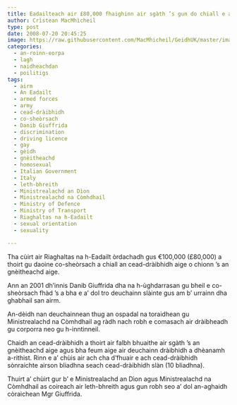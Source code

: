 ```yaml
---
title: Eadailteach air £80,000 fhaighinn air sgàth ’s gun do chiall e an cead-dràibhidh aige o chionn ’s gu bheil e co-sheòrsach
author: Crìstean MacMhìcheil
type: post
date: 2008-07-20 20:45:25
image: https://raw.githubusercontent.com/MacMhicheil/GeidhUK/master/images/2008-07-20-eadailteach-air-80000-fhaighinn-air-sgath-s-gun-do-chiall-e-an-cead-draibhidh-aige-o-chionn-s-gu-bheil-e-co-sheorsach.jpg
categories:
  - an-roinn-eorpa
  - lagh
  - naidheachdan
  - poilitigs
tags:
  - airm
  - An Eadailt
  - armed forces
  - army
  - cead-dràibhidh
  - co-sheòrsach
  - Danib Giuffrida
  - discrimination
  - driving licence
  - gay
  - gèidh
  - gnèitheachd
  - homosexual
  - Italian Government
  - Italy
  - leth-bhreith
  - Ministrealachd an Dìon
  - Ministrealachd na Còmhdhail
  - Ministry of Defence
  - Ministry of Transport
  - Riaghaltas na h-Eadailt
  - sexual orientation
  - sexuality

---
```

Tha cùirt air Riaghaltas na h-Eadailt òrdachadh gus €100,000 (£80,000) a thoirt gu daoine co-sheòrsach a chiall an cead-dràibhidh aige o chionn &#8217;s an gnèitheachd aige.

<!--more-->

Ann an 2001 dh&#8217;innis Danib Giuffrida dha na h-ùghdarrasan gu bheil e co-sheòrsach fhàd &#8217;s a bha e a&#8217; dol tro deuchainn slàinte gus am b&#8217; urrainn dha ghabhail san airm.

An-dèidh nan deuchainnean thug an ospadal na toraidhean gu Ministrealachd na Còmhdhail ag ràdh nach robh e comasach air dràibheadh gu corporra neo gu h-inntinneil.

Chaidh an cead-dràibhidh a thoirt air falbh bhuaithe air sgàth &#8217;s an gnèitheachd aige agus bha feum aige air deuchainn dràibhidh a dhèanamh a-rithist. Rinn e a&#8217; chùis air ach cha d&#8217;fhuair e ach cead-dràibhidh sònraichte airson bliadhna seach cead-dràibhidh slàn (10 bliadhna).

Thuirt a&#8217; chùirt gur b&#8217; e Ministrealachd an Dìon agus Ministrealachd na Còmhdhail as coireach air leth-bhreith agus gun robh seo a&#8217; dol an-aghaidh còraichean Mgr Giuffrida.
